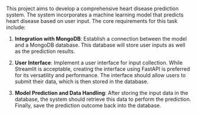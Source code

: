 This project aims to develop a comprehensive heart disease prediction system. The system incorporates a machine learning model that predicts heart disease based on user input. The core requirements for this task include:

1. **Integration with MongoDB**: Establish a connection between the model and a MongoDB database. This database will store user inputs as well as the prediction results.

2. **User Interface**: Implement a user interface for input collection. While Streamlit is acceptable, creating the interface using FastAPI is preferred for its versatility and performance. The interface should allow users to submit their data, which is then stored in the database.

3. **Model Prediction and Data Handling**: After storing the input data in the database, the system should retrieve this data to perform the prediction. Finally, save the prediction outcome back into the database.

